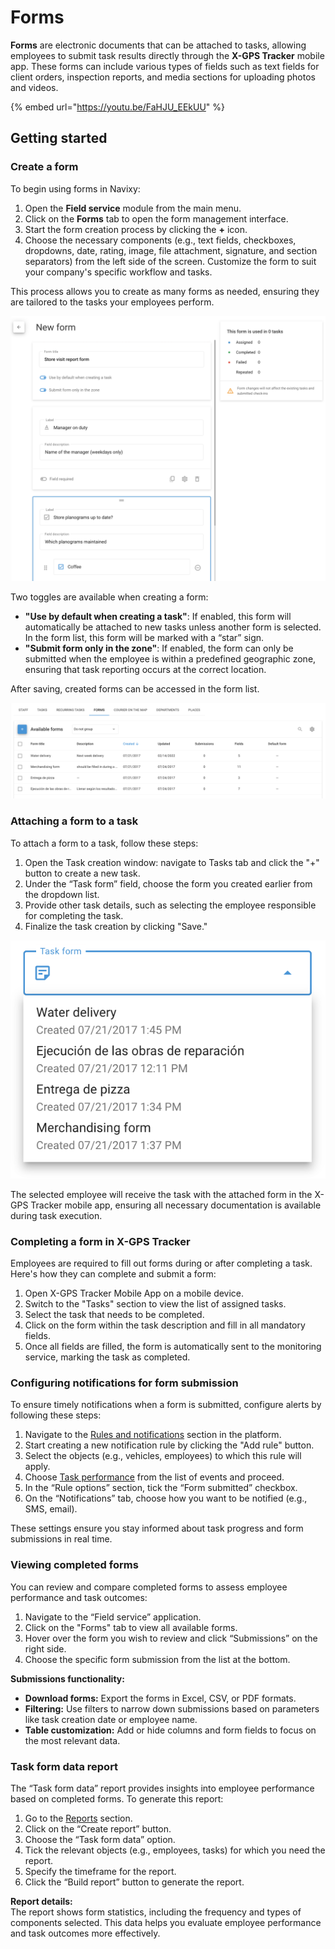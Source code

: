 # Forms

**Forms** are electronic documents that can be attached to tasks, allowing employees to submit task results directly through the **X-GPS Tracker** mobile app. These forms can include various types of fields such as text fields for client orders, inspection reports, and media sections for uploading photos and videos.

{% embed url="https://youtu.be/FaHJU_EEkUU" %}

## Getting started

### Create a form

To begin using forms in Navixy:

1. Open the **Field service** module from the main menu.
2. Click on the **Forms** tab to open the form management interface.
3. Start the form creation process by clicking the **+** icon.
4. Choose the necessary components (e.g., text fields, checkboxes, dropdowns, date, rating, image, file attachment, signature, and section separators) from the left side of the screen. Customize the form to suit your company's specific workflow and tasks.

This process allows you to create as many forms as needed, ensuring they are tailored to the tasks your employees perform.

![](attachments/image-20240816-160834.png)

Two toggles are available when creating a form:

* **"Use by default when creating a task"**: If enabled, this form will automatically be attached to new tasks unless another form is selected. In the form list, this form will be marked with a “star” sign.
* **"Submit form only in the zone"**: If enabled, the form can only be submitted when the employee is within a predefined geographic zone, ensuring that task reporting occurs at the correct location.

After saving, created forms can be accessed in the form list.

![List of created forms (example)](attachments/image-20240816-155915.png)

### Attaching a form to a task

To attach a form to a task, follow these steps:

1. Open the Task creation window: navigate to Tasks tab and click the "+" button to create a new task.
2. Under the “Task form” field, choose the form you created earlier from the dropdown list.
3. Provide other task details, such as selecting the employee responsible for completing the task.
4. Finalize the task creation by clicking "Save."

![](attachments/image-20240816-161010.png)

The selected employee will receive the task with the attached form in the X-GPS Tracker mobile app, ensuring all necessary documentation is available during task execution.

### Completing a form in X-GPS Tracker

Employees are required to fill out forms during or after completing a task. Here's how they can complete and submit a form:

1. Open X-GPS Tracker Mobile App on a mobile device.
2. Switch to the "Tasks" section to view the list of assigned tasks.
3. Select the task that needs to be completed.
4. Click on the form within the task description and fill in all mandatory fields.
5. Once all fields are filled, the form is automatically sent to the monitoring service, marking the task as completed.

### Configuring notifications for form submission

To ensure timely notifications when a form is submitted, configure alerts by following these steps:

1. Navigate to the [Rules and notifications](../rules-and-notifications/) section in the platform.
2. Start creating a new notification rule by clicking the "Add rule" button.
3. Select the objects (e.g., vehicles, employees) to which this rule will apply.
4. Choose [Task performance](../rules-and-notifications/scheduling-and-dispatching/task-performance.md) from the list of events and proceed.
5. In the “Rule options” section, tick the “Form submitted” checkbox.
6. On the “Notifications” tab, choose how you want to be notified (e.g., SMS, email).

These settings ensure you stay informed about task progress and form submissions in real time.

### Viewing completed forms

You can review and compare completed forms to assess employee performance and task outcomes:

1. Navigate to the “Field service” application.
2. Click on the "Forms" tab to view all available forms.
3. Hover over the form you wish to review and click “Submissions” on the right side.
4. Choose the specific form submission from the list at the bottom.

**Submissions functionality:**

* **Download forms:** Export the forms in Excel, CSV, or PDF formats.
* **Filtering:** Use filters to narrow down submissions based on parameters like task creation date or employee name.
* **Table customization:** Add or hide columns and form fields to focus on the most relevant data.

### Task form data report

The “Task form data” report provides insights into employee performance based on completed forms. To generate this report:

1. Go to the [Reports](../reports/) section.
2. Click on the “Create report” button.
3. Choose the “Task form data” option.
4. Tick the relevant objects (e.g., employees, tasks) for which you need the report.
5. Specify the timeframe for the report.
6. Click the “Build report” button to generate the report.

**Report details:**\
The report shows form statistics, including the frequency and types of components selected. This data helps you evaluate employee performance and task outcomes more effectively.
